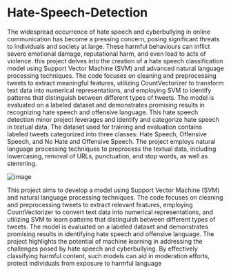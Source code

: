 # Hate-Speech-Detection
The widespread occurrence of hate speech and cyberbullying in online communication has become a pressing concern, posing significant threats to individuals and society at large. These harmful behaviours can inflict severe emotional damage, reputational harm, and even lead to acts of violence. this project delves into the creation of a hate speech classification model using Support Vector Machine (SVM) and advanced natural language processing techniques. The code focuses on cleaning and preprocessing tweets to extract meaningful features, utilizing CountVectorizer to transform text data into numerical representations, and employing SVM to identify patterns that distinguish between different types of tweets. The model is evaluated on a labeled dataset and demonstrates promising results in recognizing hate speech and offensive language.
This hate speech detection minor project leverages and identify and categorize hate speech in textual data. The dataset used for training and evaluation contains labeled tweets categorized into three classes: Hate Speech, Offensive Speech, and No Hate and Offensive Speech. The project employs natural language processing techniques to preprocess the textual data, including lowercasing, removal of URLs, punctuation, and stop words, as well as stemming.


![image](https://github.com/HarshadVortex/Hate-Speech-Detection/assets/164507622/3cc8a127-dcd4-4e7c-85eb-199e064b8a39)


This project aims to develop a model using Support Vector Machine (SVM) and natural language processing techniques. The code focuses on cleaning and preprocessing tweets to extract relevant features, employing CountVectorizer to convert text data into numerical representations, and utilizing SVM to learn patterns that distinguish between different types of tweets. The model is evaluated on a labeled dataset and demonstrates promising results in identifying hate speech and offensive language.
The project highlights the potential of machine learning in addressing the challenges posed by hate speech and cyberbullying. By effectively classifying harmful content, such models can aid in moderation efforts, protect individuals from exposure to harmful language
